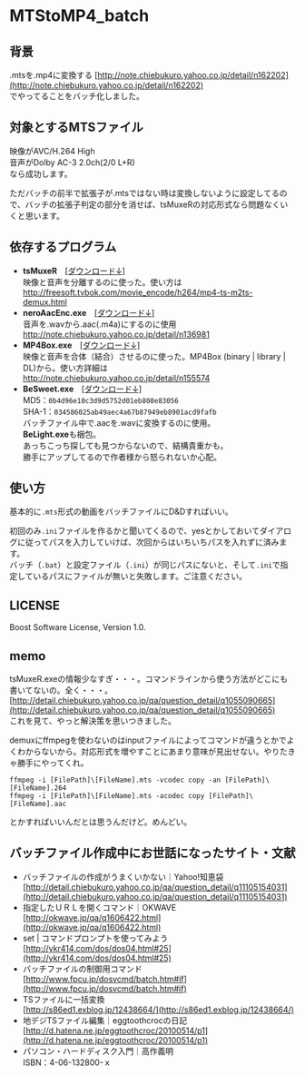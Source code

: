 ﻿# MTStoMP4_batch

## 背景

.mtsを.mp4に変換する  [http://note.chiebukuro.yahoo.co.jp/detail/n162202](http://note.chiebukuro.yahoo.co.jp/detail/n162202)  
でやってることをバッチ化しました。

## 対象とするMTSファイル

映像がAVC/H.264 High  
音声がDolby AC-3  2.0ch(2/0 L+R)  
なら成功します。

ただバッチの前半で拡張子が.mtsではない時は変換しないように設定してるので、バッチの拡張子判定の部分を消せば、tsMuxeRの対応形式なら問題なくいくと思います。

## 依存するプログラム

- **tsMuxeR**　[[ダウンロード↓]](http://www.videohelp.com/tools/tsMuxeR)  
映像と音声を分離するのに使った。使い方は  
http://freesoft.tvbok.com/movie_encode/h264/mp4-ts-m2ts-demux.html
- **neroAacEnc.exe**　[[ダウンロード↓]](http://ftp6.nero.com/tools/NeroAACCodec-1.5.1.zip)  
音声を.wavから.aac(.m4a)にするのに使用  
http://note.chiebukuro.yahoo.co.jp/detail/n136981
- **MP4Box.exe**　[[ダウンロード↓]](http://sdmr.sblo.jp/)  
映像と音声を合体（結合）させるのに使った。MP4Box (binary | library | DL)から。使い方詳細は  
http://note.chiebukuro.yahoo.co.jp/detail/n155574
- **BeSweet.exe**　[[ダウンロード↓]](https://mega.nz/#!SkEkXLRD!R6M4QABUPCUVzmYw7WoUcFUbUWEq5lW0cYGcBlXo57g)  
MD5：`0b4d96e10c3d9d5752d01eb800e83056`  
SHA-1：`034586025ab49aec4a67b87949eb8901acd9fafb`  
バッチファイル中で.aacを.wavに変換するのに使用。  
**BeLight.exe**も梱包。  
あっちこっち探しても見つからないので、結構貴重かも。  
勝手にアップしてるので作者様から怒られないか心配。

## 使い方
基本的に`.mts`形式の動画をバッチファイルにD&Dすればいい。

初回のみ`.ini`ファイルを作るかと聞いてくるので、yesとかしておいてダイアログに従ってパスを入力していけば、次回からはいちいちパスを入れずに済みます。  
バッチ（`.bat`）と設定ファイル（`.ini`）が同じパスにないと、そして`.ini`で指定しているパスにファイルが無いと失敗します。ご注意ください。

## LICENSE

Boost Software License, Version 1.0.

## memo

tsMuxeR.exeの情報少なすぎ・・・。コマンドラインから使う方法がどこにも書いてないの。全く・・・。  
[http://detail.chiebukuro.yahoo.co.jp/qa/question_detail/q1055090665](http://detail.chiebukuro.yahoo.co.jp/qa/question_detail/q1055090665)  
これを見て、やっと解決策を思いつきました。

demuxにffmpegを使わないのはinputファイルによってコマンドが違うとかでよくわからないから。対応形式を増やすことにあまり意味が見出せない。やりたきゃ勝手にやってくれ。

```
ffmpeg -i [FilePath]\[FileName].mts -vcodec copy -an [FilePath]\[FileName].264
ffmpeg -i [FilePath]\[FileName].mts -acodec copy [FilePath]\[FileName].aac
```

とかすればいいんだとは思うんだけど。めんどい。

## バッチファイル作成中にお世話になったサイト・文献

- バッチファイルの作成がうまくいかない｜Yahoo!知恵袋  
[http://detail.chiebukuro.yahoo.co.jp/qa/question_detail/q11105154031](http://detail.chiebukuro.yahoo.co.jp/qa/question_detail/q11105154031)
- 指定したＵＲＬを開くコマンド｜OKWAVE  
[http://okwave.jp/qa/q1606422.html](http://okwave.jp/qa/q1606422.html)
- set | コマンドプロンプトを使ってみよう  
[http://ykr414.com/dos/dos04.html#25](http://ykr414.com/dos/dos04.html#25)
- バッチファイルの制御用コマンド  
[http://www.fpcu.jp/dosvcmd/batch.htm#if](http://www.fpcu.jp/dosvcmd/batch.htm#if)
- TSファイルに一括変換  
[http://s86ed1.exblog.jp/12438664/](http://s86ed1.exblog.jp/12438664/)
- 地デジTSファイル編集｜eggtoothcrocの日記  
[http://d.hatena.ne.jp/eggtoothcroc/20100514/p1](http://d.hatena.ne.jp/eggtoothcroc/20100514/p1)
- パソコン・ハードディスク入門｜高作義明  
ISBN：4-06-132800-ｘ
